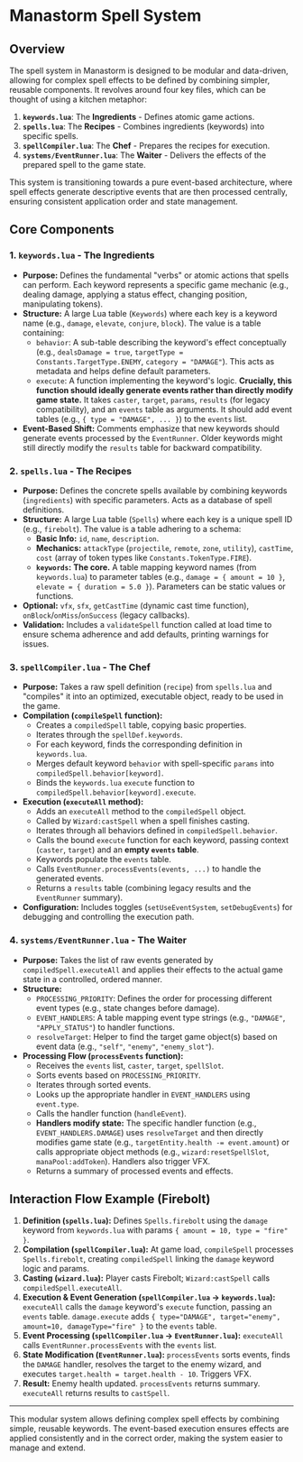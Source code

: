 # Manastorm Spell System

## Overview

The spell system in Manastorm is designed to be modular and data-driven, allowing for complex spell effects to be defined by combining simpler, reusable components. It revolves around four key files, which can be thought of using a kitchen metaphor:

1.  **`keywords.lua`**: The **Ingredients** - Defines atomic game actions.
2.  **`spells.lua`**: The **Recipes** - Combines ingredients (keywords) into specific spells.
3.  **`spellCompiler.lua`**: The **Chef** - Prepares the recipes for execution.
4.  **`systems/EventRunner.lua`**: The **Waiter** - Delivers the effects of the prepared spell to the game state.

This system is transitioning towards a pure event-based architecture, where spell effects generate descriptive events that are then processed centrally, ensuring consistent application order and state management.

## Core Components

### 1. `keywords.lua` - The Ingredients

*   **Purpose:** Defines the fundamental "verbs" or atomic actions that spells can perform. Each keyword represents a specific game mechanic (e.g., dealing damage, applying a status effect, changing position, manipulating tokens).
*   **Structure:** A large Lua table (`Keywords`) where each key is a keyword name (e.g., `damage`, `elevate`, `conjure`, `block`). The value is a table containing:
    *   `behavior`: A sub-table describing the keyword's effect conceptually (e.g., `dealsDamage = true`, `targetType = Constants.TargetType.ENEMY`, `category = "DAMAGE"`). This acts as metadata and helps define default parameters.
    *   `execute`: A function implementing the keyword's logic. **Crucially, this function should ideally generate events rather than directly modify game state.** It takes `caster`, `target`, `params`, `results` (for legacy compatibility), and an `events` table as arguments. It should add event tables (e.g., `{ type = "DAMAGE", ... }`) to the `events` list.
*   **Event-Based Shift:** Comments emphasize that new keywords should generate events processed by the `EventRunner`. Older keywords might still directly modify the `results` table for backward compatibility.

### 2. `spells.lua` - The Recipes

*   **Purpose:** Defines the concrete spells available by combining keywords (`ingredients`) with specific parameters. Acts as a database of spell definitions.
*   **Structure:** A large Lua table (`Spells`) where each key is a unique spell ID (e.g., `firebolt`). The value is a table adhering to a schema:
    *   **Basic Info:** `id`, `name`, `description`.
    *   **Mechanics:** `attackType` (`projectile`, `remote`, `zone`, `utility`), `castTime`, `cost` (array of token types like `Constants.TokenType.FIRE`).
    *   **`keywords`:** **The core.** A table mapping keyword names (from `keywords.lua`) to parameter tables (e.g., `damage = { amount = 10 }`, `elevate = { duration = 5.0 }`). Parameters can be static values or functions.
*   **Optional:** `vfx`, `sfx`, `getCastTime` (dynamic cast time function), `onBlock`/`onMiss`/`onSuccess` (legacy callbacks).
*   **Validation:** Includes a `validateSpell` function called at load time to ensure schema adherence and add defaults, printing warnings for issues.

### 3. `spellCompiler.lua` - The Chef

*   **Purpose:** Takes a raw spell definition (`recipe`) from `spells.lua` and "compiles" it into an optimized, executable object, ready to be used in the game.
*   **Compilation (`compileSpell` function):**
    *   Creates a `compiledSpell` table, copying basic properties.
    *   Iterates through the `spellDef.keywords`.
    *   For each keyword, finds the corresponding definition in `keywords.lua`.
    *   Merges default keyword `behavior` with spell-specific `params` into `compiledSpell.behavior[keyword]`.
    *   Binds the `keywords.lua` `execute` function to `compiledSpell.behavior[keyword].execute`.
*   **Execution (`executeAll` method):**
    *   Adds an `executeAll` method to the `compiledSpell` object.
    *   Called by `Wizard:castSpell` when a spell finishes casting.
    *   Iterates through all behaviors defined in `compiledSpell.behavior`.
    *   Calls the bound `execute` function for each keyword, passing context (`caster`, `target`) and an **empty `events` table**.
    *   Keywords populate the `events` table.
    *   Calls `EventRunner.processEvents(events, ...)` to handle the generated events.
    *   Returns a `results` table (combining legacy results and the `EventRunner` summary).
*   **Configuration:** Includes toggles (`setUseEventSystem`, `setDebugEvents`) for debugging and controlling the execution path.

### 4. `systems/EventRunner.lua` - The Waiter

*   **Purpose:** Takes the list of raw events generated by `compiledSpell.executeAll` and applies their effects to the actual game state in a controlled, ordered manner.
*   **Structure:**
    *   `PROCESSING_PRIORITY`: Defines the order for processing different event types (e.g., state changes before damage).
    *   `EVENT_HANDLERS`: A table mapping event type strings (e.g., `"DAMAGE"`, `"APPLY_STATUS"`) to handler functions.
    *   `resolveTarget`: Helper to find the target game object(s) based on event data (e.g., `"self"`, `"enemy"`, `"enemy_slot"`).
*   **Processing Flow (`processEvents` function):**
    *   Receives the `events` list, `caster`, `target`, `spellSlot`.
    *   Sorts events based on `PROCESSING_PRIORITY`.
    *   Iterates through sorted events.
    *   Looks up the appropriate handler in `EVENT_HANDLERS` using `event.type`.
    *   Calls the handler function (`handleEvent`).
    *   **Handlers modify state:** The specific handler function (e.g., `EVENT_HANDLERS.DAMAGE`) uses `resolveTarget` and then directly modifies game state (e.g., `targetEntity.health -= event.amount`) or calls appropriate object methods (e.g., `wizard:resetSpellSlot`, `manaPool:addToken`). Handlers also trigger VFX.
    *   Returns a summary of processed events and effects.

## Interaction Flow Example (Firebolt)

1.  **Definition (`spells.lua`):** Defines `Spells.firebolt` using the `damage` keyword from `keywords.lua` with params `{ amount = 10, type = "fire" }`.
2.  **Compilation (`spellCompiler.lua`):** At game load, `compileSpell` processes `Spells.firebolt`, creating `compiledSpell` linking the `damage` keyword logic and params.
3.  **Casting (`wizard.lua`):** Player casts Firebolt; `Wizard:castSpell` calls `compiledSpell.executeAll`.
4.  **Execution & Event Generation (`spellCompiler.lua` -> `keywords.lua`):** `executeAll` calls the `damage` keyword's `execute` function, passing an `events` table. `damage.execute` adds `{ type="DAMAGE", target="enemy", amount=10, damageType="fire" }` to the `events` table.
5.  **Event Processing (`spellCompiler.lua` -> `EventRunner.lua`):** `executeAll` calls `EventRunner.processEvents` with the `events` list.
6.  **State Modification (`EventRunner.lua`):** `processEvents` sorts events, finds the `DAMAGE` handler, resolves the target to the enemy wizard, and executes `target.health = target.health - 10`. Triggers VFX.
7.  **Result:** Enemy health updated. `processEvents` returns summary. `executeAll` returns results to `castSpell`.

---

This modular system allows defining complex spell effects by combining simple, reusable keywords. The event-based execution ensures effects are applied consistently and in the correct order, making the system easier to manage and extend.